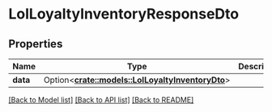 # LolLoyaltyInventoryResponseDto

## Properties

Name | Type | Description | Notes
------------ | ------------- | ------------- | -------------
**data** | Option<[**crate::models::LolLoyaltyInventoryDto**](LolLoyaltyInventoryDTO.md)> |  | [optional]

[[Back to Model list]](../README.md#documentation-for-models) [[Back to API list]](../README.md#documentation-for-api-endpoints) [[Back to README]](../README.md)


